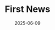 ---
title: First News
date: 2025-06-09
time: 14:30
content: Content of the news article goes here.
---
